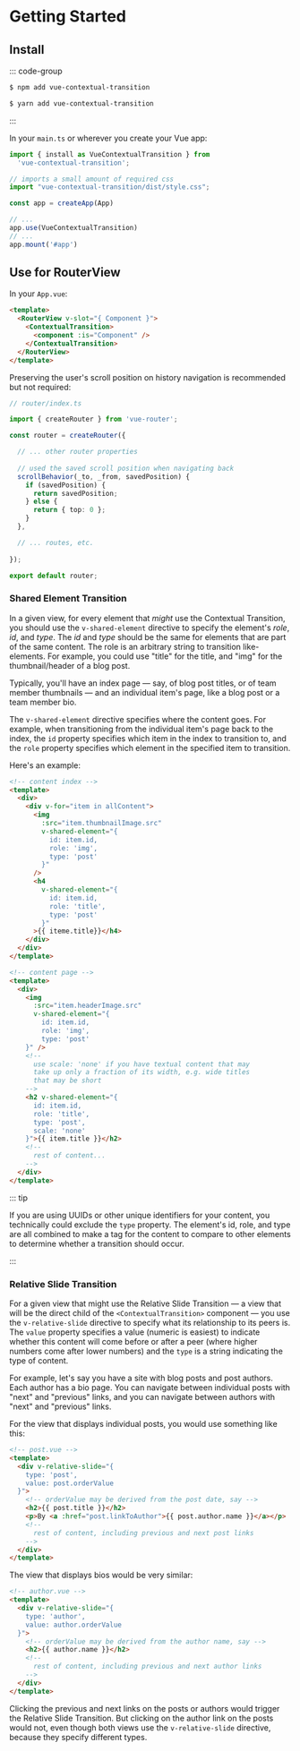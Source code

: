 # Getting Started

## Install

::: code-group

```sh [npm]
$ npm add vue-contextual-transition
```

```sh [yarn]
$ yarn add vue-contextual-transition
```

:::

In your `main.ts` or wherever you create your Vue app:

```ts
import { install as VueContextualTransition } from  
  'vue-contextual-transition';

// imports a small amount of required css
import "vue-contextual-transition/dist/style.css";

const app = createApp(App)

// ...
app.use(VueContextualTransition)
// ...
app.mount('#app')
```

## Use for RouterView

In your `App.vue`:

```html
<template>
  <RouterView v-slot="{ Component }">
    <ContextualTransition>
      <component :is="Component" />
    </ContextualTransition>
  </RouterView>
</template>
```

Preserving the user's scroll position on history navigation is recommended but not required:

```ts
// router/index.ts

import { createRouter } from 'vue-router';

const router = createRouter({

  // ... other router properties
  
  // used the saved scroll position when navigating back
  scrollBehavior(_to, _from, savedPosition) {
    if (savedPosition) {
      return savedPosition;
    } else {
      return { top: 0 };
    }
  },

  // ... routes, etc.
  
});

export default router;

```

### Shared Element Transition

In a given view, for every element that *might* use the Contextual Transition, you should use the `v-shared-element` directive to specify the element's *role*, *id*, and *type*. The *id* and *type* should be the same for elements that are part of the same content. The role is an arbitrary string to transition like-elements. For example, you could use "title" for the title, and "img" for the thumbnail/header of a blog post.

Typically, you'll have an index page — say, of blog post titles, or of team member thumbnails — and an individual item's page, like a blog post or a team member bio.

The `v-shared-element` directive specifies where the content goes. For example, when transitioning from the individual item's page back to the index, the `id` property specifies which item in the index to transition to, and the `role` property specifies which element in the specified item to transition.

Here's an example:

```html
<!-- content index -->
<template>
  <div>
    <div v-for="item in allContent">
      <img
        :src="item.thumbnailImage.src"
        v-shared-element="{
          id: item.id,
          role: 'img',
          type: 'post'
        }"
      />
      <h4
        v-shared-element="{
          id: item.id,
          role: 'title',
          type: 'post'
        }"
      >{{ iteme.title}}</h4>
    </div>
  </div>
</template>
```

```html
<!-- content page -->
<template>
  <div>
    <img
      :src="item.headerImage.src"
      v-shared-element="{
        id: item.id,
        role: 'img',
        type: 'post'
    }" />
    <!--
      use scale: 'none' if you have textual content that may
      take up only a fraction of its width, e.g. wide titles
      that may be short
    -->
    <h2 v-shared-element="{
      id: item.id,
      role: 'title',
      type: 'post',
      scale: 'none'
    }">{{ item.title }}</h2>
    <!--
      rest of content...
    -->
  </div>
</template>
```

::: tip

If you are using UUIDs or other unique identifiers for your content, you technically could exclude the `type` property. The element's id, role, and type are all combined to make a tag for the content to compare to other elements to determine whether a transition should occur.

:::

### Relative Slide Transition

For a given view that might use the Relative Slide Transition — a view that will be the direct child of the `<ContextualTransition>` component — you use the `v-relative-slide` directive to specify what its relationship to its peers is. The `value` property specifies a value (numeric is easiest) to indicate whether this content will come before or after a peer (where higher numbers come after lower numbers) and the `type` is a string indicating the type of content.

For example, let's say you have a site with blog posts and post authors. Each author has a bio page. You can navigate between individual posts with "next" and "previous" links, and you can navigate between authors with "next" and "previous" links.

For the view that displays individual posts, you would use something like this:

```html
<!-- post.vue -->
<template>
  <div v-relative-slide="{
    type: 'post',
    value: post.orderValue
  }">
    <!-- orderValue may be derived from the post date, say -->
    <h2>{{ post.title }}</h2>
    <p>By <a :href="post.linkToAuthor">{{ post.author.name }}</a></p>
    <!--
      rest of content, including previous and next post links
    -->
  </div>
</template>
```

The view that displays bios would be very similar:

```html
<!-- author.vue -->
<template>
  <div v-relative-slide="{
    type: 'author',
    value: author.orderValue
  }">
    <!-- orderValue may be derived from the author name, say -->
    <h2>{{ author.name }}</h2>
    <!--
      rest of content, including previous and next author links
    -->
  </div>
</template>
```

Clicking the previous and next links on the posts or authors would trigger the Relative Slide Transition. But clicking on the author link on the posts would not, even though both views use the `v-relative-slide` directive, because they specify different types.
